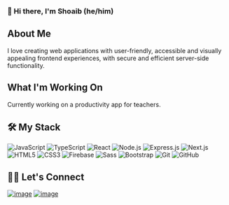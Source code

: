 ### 👋 Hi there, I'm Shoaib (he/him)

## About Me
I love creating web applications with user-friendly, accessible and visually appealing frontend experiences, with secure and efficient server-side functionality.

## What I'm Working On
Currently working on a productivity app for teachers.</br>


## 🛠️ My Stack
![JavaScript](https://img.shields.io/badge/-JavaScript-%23F7DF1C?style=for-the-badge&logo=javascript&logoColor=000000&labelColor=%23F7DF1C&color=%23FFCE5A)
![TypeScript](https://img.shields.io/badge/typescript-%23007ACC.svg?style=for-the-badge&logo=typescript&logoColor=white)
![React](https://img.shields.io/badge/-React-61DAFB?style=for-the-badge&logo=react&logoColor=000000)
![Node.js](https://img.shields.io/badge/-Nodejs-339933?style=for-the-badge&logo=Node.js&logoColor=ffffff)
![Express.js](https://img.shields.io/badge/Express.js-%23404d59.svg?style=for-the-badge&logo=express&logoColor=%2361DAFB)
![Next.js](https://img.shields.io/badge/Next.js-000000?style=for-the-badge&logo=nextdotjs)
![HTML5](https://img.shields.io/badge/-HTML5-%23E44D27?style=for-the-badge&logo=html5&logoColor=ffffff)
![CSS3](https://img.shields.io/badge/-CSS3-%231572B6?style=for-the-badge&logo=css3)
![Firebase](https://img.shields.io/badge/-Firebase-FFCA28?style=for-the-badge&logo=firebase&logoColor=ffffff)
![Sass](https://img.shields.io/badge/-Sass-%23CC6699?style=for-the-badge&logo=sass&logoColor=ffffff)
![Bootstrap](https://img.shields.io/badge/-Bootstrap-563D7C?style=for-the-badge&logo=Bootstrap)
![Git](https://img.shields.io/badge/-Git-%23F05032?style=for-the-badge&logo=git&logoColor=%23ffffff)
![GitHub](https://img.shields.io/badge/-GitHub-181717?style=for-the-badge&logo=github)

## 🙋‍♀️ Let's Connect

[![image](https://img.shields.io/badge/LinkedIn-0077B5?style=for-the-badge&logo=linkedin&logoColor=white)](https://www.linkedin.com/in/shoaibmastan)
[![image](https://img.shields.io/badge/Portfolio-4285F4?style=for-the-badge&logo=GoogleChrome&logoColor=white)](https://www.mastan.me)


<!--
**shubsmastan/shubsmastan** is a ✨ _special_ ✨ repository because its `README.md` (this file) appears on your GitHub profile.

Here are some ideas to get you started:

- 🔭 I’m currently working on ...
- 🌱 I’m currently learning ...
- 👯 I’m looking to collaborate on ...
- 🤔 I’m looking for help with ...
- 💬 Ask me about ...
- 📫 How to reach me: ...
- 😄 Pronouns: ...
- ⚡ Fun fact: ...
-->
